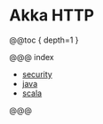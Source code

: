 # Akka HTTP

@@toc { depth=1 }

@@@ index

* [security](security.md)
* [java](java.md)
* [scala](scala.md)

@@@

